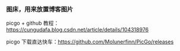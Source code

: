 ### 图床，用来放置博客图片
picgo + github 教程：https://cungudafa.blog.csdn.net/article/details/104318976

picgo 下载直达快车：https://github.com/Molunerfinn/PicGo/releases
